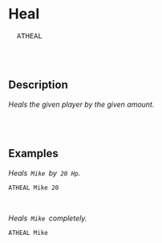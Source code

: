 
# Heal

<kbd>  ATHEAL  </kbd>

<br>
<br>

## Description

*Heals the given player by the given amount.*

<br>
<br>

## Examples

*Heals  `Mike`  by  `20 Hp`.*

```shell
ATHEAL Mike 20
```

<br>

*Heals  `Mike`  completely.*

```shell
ATHEAL Mike
```

<br>
